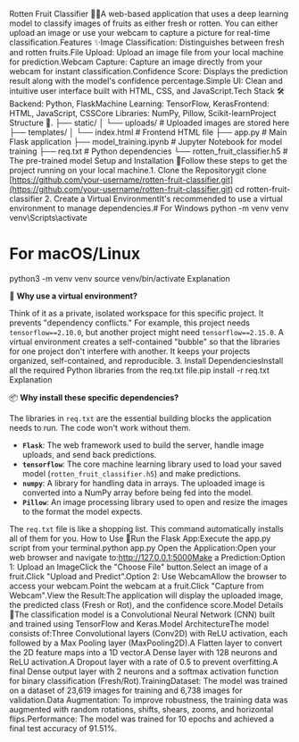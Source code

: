 Rotten Fruit Classifier 🍎🤢A web-based application that uses a deep learning model to classify images of fruits as either fresh or rotten. You can either upload an image or use your webcam to capture a picture for real-time classification.Features ✨Image Classification: Distinguishes between fresh and rotten fruits.File Upload: Upload an image file from your local machine for prediction.Webcam Capture: Capture an image directly from your webcam for instant classification.Confidence Score: Displays the prediction result along with the model's confidence percentage.Simple UI: Clean and intuitive user interface built with HTML, CSS, and JavaScript.Tech Stack 🛠️Backend: Python, FlaskMachine Learning: TensorFlow, KerasFrontend: HTML, JavaScript, CSSCore Libraries: NumPy, Pillow, Scikit-learnProject Structure 📂.
├── static/
│   └── uploads/          # Uploaded images are stored here
├── templates/
│   └── index.html        # Frontend HTML file
├── app.py                # Main Flask application
├── model_training.ipynb  # Jupyter Notebook for model training
├── req.txt               # Python dependencies
└── rotten_fruit_classifier.h5 # The pre-trained model
Setup and Installation 🚀Follow these steps to get the project running on your local machine.1. Clone the Repositorygit clone [https://github.com/your-username/rotten-fruit-classifier.git](https://github.com/your-username/rotten-fruit-classifier.git)
cd rotten-fruit-classifier
2. Create a Virtual EnvironmentIt's recommended to use a virtual environment to manage dependencies.# For Windows
python -m venv venv
venv\Scripts\activate

# For macOS/Linux
python3 -m venv venv
source venv/bin/activate
Explanation

🤔 **Why use a virtual environment?**

Think of it as a private, isolated workspace for this specific project. It prevents "dependency conflicts." For example, this project needs `tensorflow==2.10.0`, but another project might need `tensorflow==2.15.0`. A virtual environment creates a self-contained "bubble" so that the libraries for one project don't interfere with another. It keeps your projects organized, self-contained, and reproducible.
3. Install DependenciesInstall all the required Python libraries from the req.txt file.pip install -r req.txt
Explanation

📦 **Why install these specific dependencies?**

The libraries in `req.txt` are the essential building blocks the application needs to run. The code won't work without them.

- **`Flask`**: The web framework used to build the server, handle image uploads, and send back predictions.
- **`tensorflow`**: The core machine learning library used to load your saved model (`rotten_fruit_classifier.h5`) and make predictions.
- **`numpy`**: A library for handling data in arrays. The uploaded image is converted into a NumPy array before being fed into the model.
- **`Pillow`**: An image processing library used to open and resize the images to the format the model expects.

The `req.txt` file is like a shopping list. This command automatically installs all of them for you.
How to Use 📖Run the Flask App:Execute the app.py script from your terminal.python app.py
Open the Application:Open your web browser and navigate to:http://127.0.0.1:5000Make a Prediction:Option 1: Upload an ImageClick the "Choose File" button.Select an image of a fruit.Click "Upload and Predict".Option 2: Use WebcamAllow the browser to access your webcam.Point the webcam at a fruit.Click "Capture from Webcam".View the Result:The application will display the uploaded image, the predicted class (Fresh or Rot), and the confidence score.Model Details 🧠The classification model is a Convolutional Neural Network (CNN) built and trained using TensorFlow and Keras.Model ArchitectureThe model consists of:Three Convolutional layers (Conv2D) with ReLU activation, each followed by a Max Pooling layer (MaxPooling2D).A Flatten layer to convert the 2D feature maps into a 1D vector.A Dense layer with 128 neurons and ReLU activation.A Dropout layer with a rate of 0.5 to prevent overfitting.A final Dense output layer with 2 neurons and a softmax activation function for binary classification (Fresh/Rot).TrainingDataset: The model was trained on a dataset of 23,619 images for training and 6,738 images for validation.Data Augmentation: To improve robustness, the training data was augmented with random rotations, shifts, shears, zooms, and horizontal flips.Performance: The model was trained for 10 epochs and achieved a final test accuracy of 91.51%.

